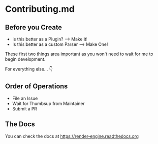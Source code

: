 # Contributing.md


## Before you Create

- Is this better as a Plugin? --> Make it!
- Is this better as a custom Parser --> Make One!

These first two things area important as you won't need to wait for me to begin development.

For everything else... :point_down:

## Order of Operations

- File an Issue
- Wait for Thumbsup from Maintainer
- Submit a PR

## The Docs

You can check the docs at <https://render-engine.readthedocs.org>
